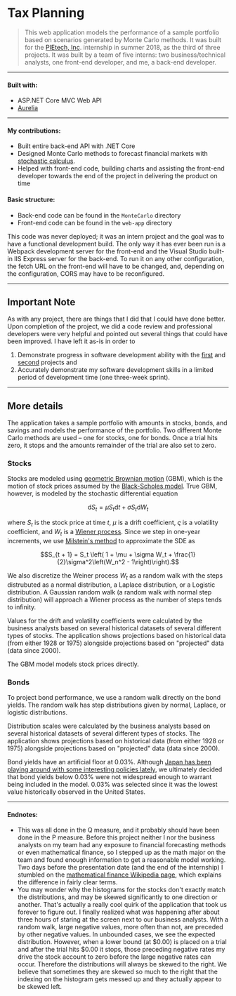 # Tax Planning

> This web application models the performance of a sample portfolio based on scenarios generated by Monte Carlo methods. It was built for the [PIEtech, Inc](https://www.moneyguidepro.com/ifa/). internship in summer 2018, as the third of three projects. It was built by a team of five interns: two business/technical analysts, one front-end developer, and me, a back-end developer.

---

#### Built with:

* ASP.NET Core MVC Web API
* [Aurelia](https://aurelia.io/)

---

#### My contributions:
* Built entire back-end API with .NET Core
* Designed Monte Carlo methods to forecast financial markets with [stochastic calculus](https://en.wikipedia.org/wiki/Stochastic_calculus).
* Helped with front-end code, building charts and assisting the front-end developer towards the end of the project in delivering the product on time


#### Basic structure:

* Back-end code can be found in the `MonteCarlo` directory
* Front-end code can be found in the `web-app` directory

This code was never deployed; it was an intern project and the goal was to have a functional development build. The only way it has ever been run is a Webpack development server for the front-end and the Visual Studio built-in IIS Express server for the back-end. To run it on any other configuration, the fetch URL on the front-end will have to be changed, and, depending on the configuration, CORS may have to be reconfigured.

---

## Important Note

As with any project, there are things that I did that I could have done better. Upon completion of the project, we did a code review and professional developers were very helpful and pointed out several things that could have been improved. I have left it as-is in order to
1. Demonstrate progress in software development ability with the [first](https://gitlab.com/cabellwg/tax-planning) and [second](https://gitlab.com/cabellwg/guaranteed-income) projects and
2. Accurately demonstrate my software development skills in a limited period of development time (one three-week sprint).

---

## More details

The application takes a sample portfolio with amounts in stocks, bonds, and savings and models the performance of the portfolio. Two different Monte Carlo methods are used – one for stocks, one for bonds. Once a trial hits zero, it stops and the amounts remainder of the trial are also set to zero.

### Stocks

Stocks are modeled using [geometric Brownian motion](https://en.wikipedia.org/wiki/Geometric_Brownian_motion) (GBM), which is the motion of stock prices assumed by the [Black-Scholes model](https://en.wikipedia.org/wiki/Black%E2%80%93Scholes_model). True GBM, however, is modeled by the stochastic differential equation
```math
\text{d}S_t = \mu S_t\text{d}t + \sigma S_t \text{d}W_t
```
where $`S_t`$ is the stock price at time $`t`$, $`\mu`$ is a drift coefficient, $`\varsigma`$ is a volatility coefficient, and $`W_t`$ is a [Wiener process](https://en.wikipedia.org/wiki/Wiener_process). Since we step in one-year increments, we use [Milstein's method](http://www.maths.lth.se/matstat/kurser/fmsn25masm24/lab2/finstat_ch11.pdf) to approximate the SDE as
```math
S_{t + 1} = S_t \left( 1 + \mu + \sigma W_t + \frac{1}{2}\sigma^2\left(W_n^2 - 1\right)\right).
```
We also discretize the Weiner process $`W_t`$ as a random walk with the steps distrubuted as a normal distribution, a Laplace distribution, or a Logistic distribution. A Gaussian random walk (a random walk with normal step distribution) will approach a Wiener process as the number of steps tends to infinity.

Values for the drift and volatility coefficients were calculated by the business analysts based on several historical datasets of several different types of stocks. The application shows projections based on historical data (from either 1928 or 1975) alongside projections based on "projected" data (data since 2000).

The GBM model models stock prices directly.

### Bonds

To project bond performance, we use a random walk directly on the bond yields. The random walk has step distributions given by normal, Laplace, or logistic distributions.

Distribution scales were calculated by the business analysts based on several historical datasets of several different types of stocks. The application shows projections based on historical data (from either 1928 or 1975) alongside projections based on "projected" data (data since 2000).

Bond yields have an artificial floor at 0.03%. Although [Japan has been playing around with some interesting policies lately](https://www.bloomberg.com/quicktake/negative-interest-rates), we ultimately decided that bond yields below 0.03% were not widespread enough to warrant being included in the model. 0.03% was selected since it was the lowest value historically observed in the United States.

---

#### Endnotes:
* This was all done in the Q measure, and it probably should have been done in the P measure. Before this project neither I nor the business analysts on my team had any exposure to financial forecasting methods or even mathematical finance, so I stepped up as the math major on the team and found enough information to get a reasonable model working. Two days before the presentation date (and the end of the internship) I stumbled on the [mathematical finance Wikipedia page](https://en.wikipedia.org/wiki/Mathematical_finance), which explains the difference in fairly clear terms.
* You may wonder why the histograms for the stocks don't exactly match the distributions, and may be skewed significantly to one direction or another. That's actually a really cool quirk of the application that took us forever to figure out. I finally realized what was happening after about three hours of staring at the screen next to our business analysts. With a random walk, large negative values, more often than not, are preceded by other negative values. In unbounded cases, we see the expected distribution. However, when a lower bound (at $0.00) is placed on a trial and after the trial hits $0.00 it stops, those preceding negative rates my drive the stock account to zero before the large negative rates can occur. Therefore the distributions will always be skewed to the right. We believe that sometimes they are skewed so much to the right that the indexing on the histogram gets messed up and they actually appear to be skewed left.
